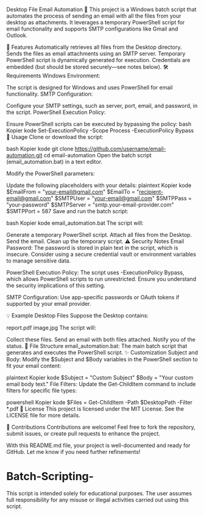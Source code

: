 Desktop File Email Automation 📧
This project is a Windows batch script that automates the process of sending an email with all the files from your desktop as attachments. It leverages a temporary PowerShell script for email functionality and supports SMTP configurations like Gmail and Outlook.

📖 Features
Automatically retrieves all files from the Desktop directory.
Sends the files as email attachments using an SMTP server.
Temporary PowerShell script is dynamically generated for execution.
Credentials are embedded (but should be stored securely—see notes below).
🛠️ Requirements
Windows Environment:

The script is designed for Windows and uses PowerShell for email functionality.
SMTP Configuration:

Configure your SMTP settings, such as server, port, email, and password, in the script.
PowerShell Execution Policy:

Ensure PowerShell scripts can be executed by bypassing the policy:
bash
Kopier kode
Set-ExecutionPolicy -Scope Process -ExecutionPolicy Bypass
🚀 Usage
Clone or download the script:

bash
Kopier kode
git clone https://github.com/username/email-automation.git
cd email-automation
Open the batch script (email_automation.bat) in a text editor.

Modify the PowerShell parameters:

Update the following placeholders with your details:
plaintext
Kopier kode
$EmailFrom = "your-email@gmail.com"
$EmailTo = "recipient-email@gmail.com"
$SMTPUser = "your-email@gmail.com"
$SMTPPass = "your-password"
$SMTPServer = "smtp.your-email-provider.com"
$SMTPPort = 587
Save and run the batch script:

bash
Kopier kode
email_automation.bat
The script will:

Generate a temporary PowerShell script.
Attach all files from the Desktop.
Send the email.
Clean up the temporary script.
⚠️ Security Notes
Email Password:
The password is stored in plain text in the script, which is insecure. Consider using a secure credential vault or environment variables to manage sensitive data.

PowerShell Execution Policy:
The script uses -ExecutionPolicy Bypass, which allows PowerShell scripts to run unrestricted. Ensure you understand the security implications of this setting.

SMTP Configuration:
Use app-specific passwords or OAuth tokens if supported by your email provider.

💡 Example
Desktop Files
Suppose the Desktop contains:

report.pdf
image.jpg
The script will:

Collect these files.
Send an email with both files attached.
Notify you of the status.
🧩 File Structure
email_automation.bat: The main batch script that generates and executes the PowerShell script.
✨ Customization
Subject and Body:
Modify the $Subject and $Body variables in the PowerShell section to fit your email content:

plaintext
Kopier kode
$Subject = "Custom Subject"
$Body = "Your custom email body text."
File Filters:
Update the Get-ChildItem command to include filters for specific file types:

powershell
Kopier kode
$Files = Get-ChildItem -Path $DesktopPath -Filter *.pdf
📜 License
This project is licensed under the MIT License. See the LICENSE file for more details.

🙌 Contributions
Contributions are welcome! Feel free to fork the repository, submit issues, or create pull requests to enhance the project.

With this README.md file, your project is well-documented and ready for GitHub. Let me know if you need further refinements!







# Batch-Scripting-

This script is intended solely for educational purposes. The user assumes full responsibility for any misuse or illegal activities carried out using this script.
